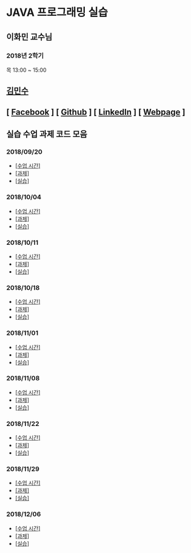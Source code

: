 JAVA 프로그래밍 실습
=================
이화민 교수님
-----------------
### 2018년 2학기
목 13:00 ~ 15:00<br/>

##  [김민수](https://github.com/alstn2468)
## [ [Facebook](https://www.facebook.com/profile.php?id=100003769223078) ] [ [Github](https://github.com/alstn2468) ] [ [LinkedIn](https://www.linkedin.com/in/minsu-kim-336289160/) ] [ [Webpage](https://kimminsu.ml) ]<br/>

## 실습 수업 과제 코드 모음

### 2018/09/20
- [[수업 시간]](https://github.com/alstn2468/CSE_Java_Programming/tree/master/2018_09_20/ClassHour)<br/>
- [[과제]](https://github.com/alstn2468/CSE_Java_Programming/tree/master/2018_09_20/HW)<br/>
- [[실습]](https://github.com/alstn2468/CSE_Java_Programming/tree/master/2018_09_20/Practice)<br/>

### 2018/10/04
- [[수업 시간]](https://github.com/alstn2468/CSE_Java_Programming/tree/master/2018_10_04/ClassHour)<br/>
- [[과제]](https://github.com/alstn2468/CSE_Java_Programming/tree/master/2018_10_04/HW)<br/>
- [[실습]](https://github.com/alstn2468/CSE_Java_Programming/tree/master/2018_10_04/Practice)<br/>

### 2018/10/11
- [[수업 시간]](https://github.com/alstn2468/CSE_Java_Programming/tree/master/2018_10_11/ClassHour)<br/>
- [[과제]](https://github.com/alstn2468/CSE_Java_Programming/tree/master/2018_10_11/HW)<br/>
- [[실습]](https://github.com/alstn2468/CSE_Java_Programming/tree/master/2018_10_11/Practice)<br/>

### 2018/10/18
- [[수업 시간]](https://github.com/alstn2468/CSE_Java_Programming/tree/master/2018_10_18/ClassHour)<br/>
- [[과제]](https://github.com/alstn2468/CSE_Java_Programming/tree/master/2018_10_18/HW)<br/>
- [[실습]](https://github.com/alstn2468/CSE_Java_Programming/tree/master/2018_10_18/Practice)<br/>

### 2018/11/01
- [[수업 시간]](https://github.com/alstn2468/CSE_Java_Programming/tree/master/2018_11_01/ClassHour)<br/>
- [[과제]](https://github.com/alstn2468/CSE_Java_Programming/tree/master/2018_11_01/HW)<br/>
- [[실습]](https://github.com/alstn2468/CSE_Java_Programming/tree/master/2018_11_01/Practice)<br/>

### 2018/11/08
- [[수업 시간]](https://github.com/alstn2468/CSE_Java_Programming/tree/master/2018_11_08/ClassHour)<br/>
- [[과제]](https://github.com/alstn2468/CSE_Java_Programming/tree/master/2018_11_08/HW)<br/>
- [[실습]](https://github.com/alstn2468/CSE_Java_Programming/tree/master/2018_11_08/Practice)<br/>

### 2018/11/22
- [[수업 시간]](https://github.com/alstn2468/CSE_Java_Programming/tree/master/2018_11_22/ClassHour)<br/>
- [[과제]](https://github.com/alstn2468/CSE_Java_Programming/tree/master/2018_11_22/HW)<br/>
- [[실습]](https://github.com/alstn2468/CSE_Java_Programming/tree/master/2018_11_22/Practice)<br/>

### 2018/11/29
- [[수업 시간]](https://github.com/alstn2468/CSE_Java_Programming/tree/master/2018_11_29/ClassHour)<br/>
- [[과제]](https://github.com/alstn2468/CSE_Java_Programming/tree/master/2018_11_29/HW)<br/>
- [[실습]](https://github.com/alstn2468/CSE_Java_Programming/tree/master/2018_11_29/Practice)<br/>

### 2018/12/06
- [[수업 시간]](https://github.com/alstn2468/CSE_Java_Programming/tree/master/2018_12_06/ClassHour)<br/>
- [[과제]](https://github.com/alstn2468/CSE_Java_Programming/tree/master/2018_12_06/HW)<br/>
- [[실습]](https://github.com/alstn2468/CSE_Java_Programming/tree/master/2018_12_06/Practice)<br/>
